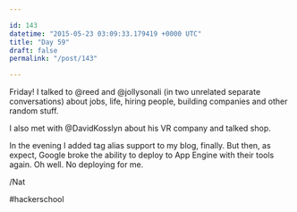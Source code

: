 ```yaml
---

id: 143
datetime: "2015-05-23 03:09:33.179419 +0000 UTC"
title: "Day 59"
draft: false
permalink: "/post/143"

---
```


Friday! I talked to @reed and @jollysonali (in two unrelated separate conversations) about jobs, life, hiring people, building companies and other random stuff. 

I also met with @DavidKosslyn about his VR company and talked shop.

In the evening I added tag alias support to my blog, finally. But then, as expect, Google broke the ability to deploy to App Engine with their tools again. Oh well. No deploying for me.

/Nat

#hackerschool

